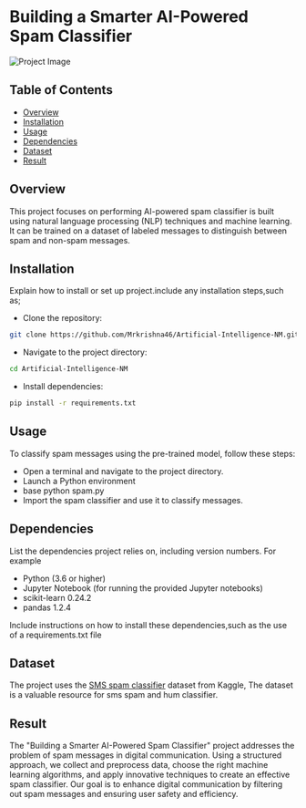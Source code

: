 # Building a Smarter AI-Powered Spam Classifier

![Project Image](https://data-flair.training/blogs/wp-content/uploads/sites/2/2020/02/spam-classifier.jpg)

## Table of Contents
  - [Overview](#overview)
  - [Installation](#installation)
  - [Usage](#usage)
  - [Dependencies](#dependencies)
  - [Dataset](#dataset)
  - [Result](#result)

## Overview

This project focuses on performing AI-powered spam classifier is built using natural language processing (NLP) techniques and machine learning. It can be trained on a dataset of labeled messages to distinguish between spam and non-spam messages.

## Installation

Explain how to install or set up project.include any installation steps,such as;

- Clone the repository:

```bash
git clone https://github.com/Mrkrishna46/Artificial-Intelligence-NM.git
```

- Navigate to the project directory:

```bash
cd Artificial-Intelligence-NM
```

- Install dependencies:

```bash
pip install -r requirements.txt
```

## Usage

To classify spam messages using the pre-trained model, follow these steps:

- Open a terminal and navigate to the project directory.
- Launch a Python environment
- base python spam.py
- Import the spam classifier and use it to classify messages.

## Dependencies

List the dependencies project relies on, including version numbers. For example

- Python (3.6 or higher)
- Jupyter Notebook (for running the provided Jupyter notebooks)
- scikit-learn 0.24.2
- pandas 1.2.4

Include instructions on how to install these dependencies,such as the use of a requirements.txt file

## Dataset

The project uses the [SMS spam classifier](https://www.kaggle.com/datasets/uciml/sms-spam-collection-dataset) dataset from Kaggle, The dataset is a valuable resource for sms spam and hum classifier.

## Result

The "Building a Smarter AI-Powered Spam Classifier" project addresses the problem of spam messages in digital communication. Using a structured approach, we collect and preprocess data, choose the right machine learning algorithms, and apply innovative techniques to create an effective spam classifier. Our goal is to enhance digital communication by filtering out spam messages and ensuring user safety and efficiency.
